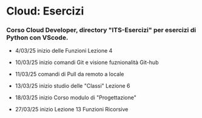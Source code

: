 # Cloud: Esercizi

### Corso Cloud Developer, directory "ITS-Esercizi" per esercizi di Python con VScode.

- 4/03/25 inizio delle Funzioni Lezione 4

- 10/03/25 inizio comandi Git e visione fuznionalità Git-hub

- 11/03/25 comandi di Pull da remoto a locale

- 13/03/25 inizio studio delle "Classi" Lezione 6

- 18/03/25 inizio Corso modulo di "Progettazione"

- 27/03/25 inizio Lezione 13 Funzioni Ricorsive